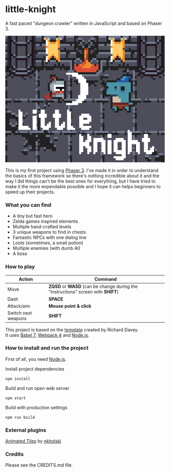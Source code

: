 # little-knight
A fast paced "dungeon crawler" written in JavaScript and based on Phaser 3.

![cover](cover.png)

This is my first project using [Phaser 3](https://phaser.io/phaser3). I've made it in order to understand the basics of this framework so there's nothing incredible about it and the way I did things can't be the best ones for everything, but I have tried to make it the more expendable possible and I hope it can helps beginners to speed up their projects.  

### What you can find
- A tiny but fast hero
- Zelda games inspired elements
- Multiple hand-crafted levels
- 3 unique weapons to find in chests
- Fantastic NPCs with one dialog line
- Loots (sometimes, a small potion)
- Multiple enemies (with dumb AI)
- A boss

### How to play
| Action              | Command                                                                  |
|---------------------|--------------------------------------------------------------------------|
| Move                | __ZQSD__ or __WASD__ (can be change during the "Instructions" screen with __SHIFT__) |
| Dash                | __SPACE__                                                                    |
| Attack/aim          | __Mouse point & click__                                                      |
| Switch next weapons | __SHIFT__                                                                    |


This project is based on the [template](https://github.com/photonstorm/phaser3-project-template) created by Richard Davey.  
It uses [Babel 7](https://babeljs.io/), [Webpack 4](https://webpack.js.org/) and [Node.js](https://nodejs.org/fr/).

### How to install and run the project
First of all, you need [Node.js](https://nodejs.org/fr/).

Install project dependencies  

    npm install

Build and run open web server

    npm start

Build with production settings

    npm run build

### External plugins
[Animated Tiles](https://github.com/nkholski/phaser-animated-tiles) by [nkholski](https://github.com/nkholski)

### Credits
Please see the CREDITS.md file.

